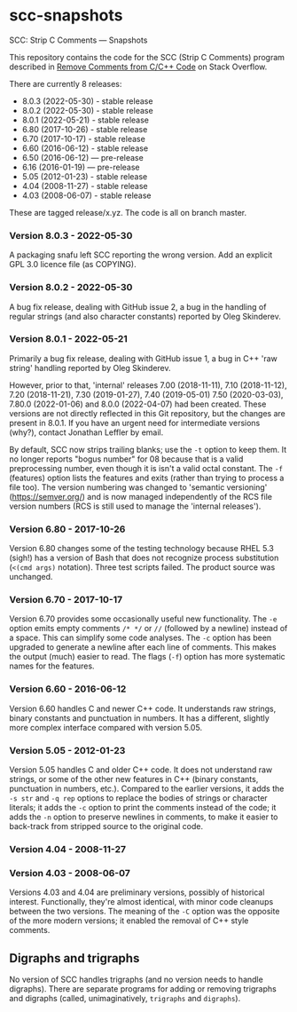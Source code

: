 # scc-snapshots
SCC: Strip C Comments — Snapshots

This repository contains the code for the SCC (Strip C Comments) program
described in [Remove Comments from C/C++
Code](http://stackoverflow.com/questions/2394017/) on Stack Overflow.

There are currently 8 releases:
* 8.0.3 (2022-05-30) - stable release
* 8.0.2 (2022-05-30) - stable release
* 8.0.1 (2022-05-21) - stable release
* 6.80  (2017-10-26) - stable release
* 6.70  (2017-10-17) - stable release
* 6.60  (2016-06-12) - stable release
* 6.50  (2016-06-12) — pre-release
* 6.16  (2016-01-19) — pre-release
* 5.05  (2012-01-23) - stable release
* 4.04  (2008-11-27) - stable release
* 4.03  (2008-06-07) - stable release

These are tagged release/x.yz.  The code is all on branch master.

### Version 8.0.3 - 2022-05-30

A packaging snafu left SCC reporting the wrong version.
Add an explicit GPL 3.0 licence file (as COPYING).

### Version 8.0.2 - 2022-05-30

A bug fix release, dealing with GitHub issue 2, a bug in the handling of
regular strings (and also character constants) reported by Oleg
Skinderev.

### Version 8.0.1 - 2022-05-21

Primarily a bug fix release, dealing with GitHub issue 1, a bug in C++
'raw string' handling reported by Oleg Skinderev.

However, prior to that, 'internal' releases 7.00 (2018-11-11), 7.10
(2018-11-12), 7.20 (2018-11-21), 7.30 (2019-01-27), 7.40 (2019-05-01)
7.50 (2020-03-03), 7.80.0 (2022-01-06) and 8.0.0 (2022-04-07) had been
created.
These versions are not directly reflected in this Git repository, but
the changes are present in 8.0.1.
If you have an urgent need for intermediate versions (why?), contact
Jonathan Leffler by email.

By default, SCC now strips trailing blanks; use the `-t` option to keep
them.
It no longer reports "bogus number" for 08 because that is a valid
preprocessing number, even though it is isn't a valid octal constant.
The `-f` (features) option lists the features and exits (rather than
trying to process a file too).
The version numbering was changed to 'semantic versioning'
(https://semver.org/) and is now managed independently of the RCS file
version numbers (RCS is still used to manage the 'internal releases').

### Version 6.80 - 2017-10-26

Version 6.80 changes some of the testing technology because RHEL 5.3
(sigh!) has a version of Bash that does not recognize process
substitution (`<(cmd args)` notation).
Three test scripts failed.
The product source was unchanged.

### Version 6.70 - 2017-10-17

Version 6.70 provides some occasionally useful new functionality.
The `-e` option emits empty comments `/* */` or `//` (followed by a
newline) instead of a space.
This can simplify some code analyses.
The `-c` option has been upgraded to generate a newline after each line
of comments.
This makes the output (much) easier to read.
The flags (`-f`) option has more systematic names for the features.

### Version 6.60 - 2016-06-12

Version 6.60 handles C and newer C++ code.
It understands raw strings, binary constants and punctuation in numbers.
It has a different, slightly more complex interface compared with version 5.05.

### Version 5.05 - 2012-01-23

Version 5.05 handles C and older C++ code.
It does not understand raw strings, or some of the other new features in
C++ (binary constants, punctuation in numbers, etc.).
Compared to the earlier versions, it adds the `-s str` and `-q rep`
options to replace the bodies of strings or character literals; it adds
the `-c` option to print the comments instead of the code; it adds the
`-n` option to preserve newlines in comments, to make it easier to
back-track from stripped source to the original code.

### Version 4.04 - 2008-11-27
### Version 4.03 - 2008-06-07

Versions 4.03 and 4.04 are preliminary versions, possibly of historical
interest.
Functionally, they're almost identical, with minor code cleanups between
the two versions.
The meaning of the `-C` option was the opposite of the more modern
versions; it enabled the removal of C++ style comments.

## Digraphs and trigraphs

No version of SCC handles trigraphs (and no version needs to handle
digraphs).
There are separate programs for adding or removing trigraphs and
digraphs (called, unimaginatively, `trigraphs` and `digraphs`).

